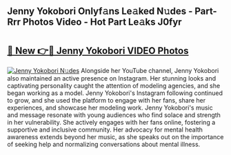 ## Jenny Yokobori Onlyf𝚊ns Le𝚊ked N𝚞des - Part-Rrr Photos Video - Hot Part Le𝚊ks J0fyr

# <h2><a href="http://ac26234.deff.icu/?id=Jenny+Yokobori">🔗 New 👉🔴 Jenny Yokobori VIDEO Photos</a></h2>

[![Jenny Yokobori N𝚞des](https://i.imgur.com/rIISA9y.gif)](http://ac26234.deff.icu/?id=Jenny+Yokobori)
Alongside her YouTube channel, Jenny Yokobori also maintained an active presence on Instagram. Her stunning looks and captivating personality caught the attention of modeling agencies, and she began working as a model. Jenny Yokobori's Instagram following continued to grow, and she used the platform to engage with her fans, share her experiences, and showcase her modeling work. Jenny Yokobori's music and message resonate with young audiences who find solace and strength in her vulnerability. She actively engages with her fans online, fostering a supportive and inclusive community. Her advocacy for mental health awareness extends beyond her music, as she speaks out on the importance of seeking help and normalizing conversations about mental illness.
